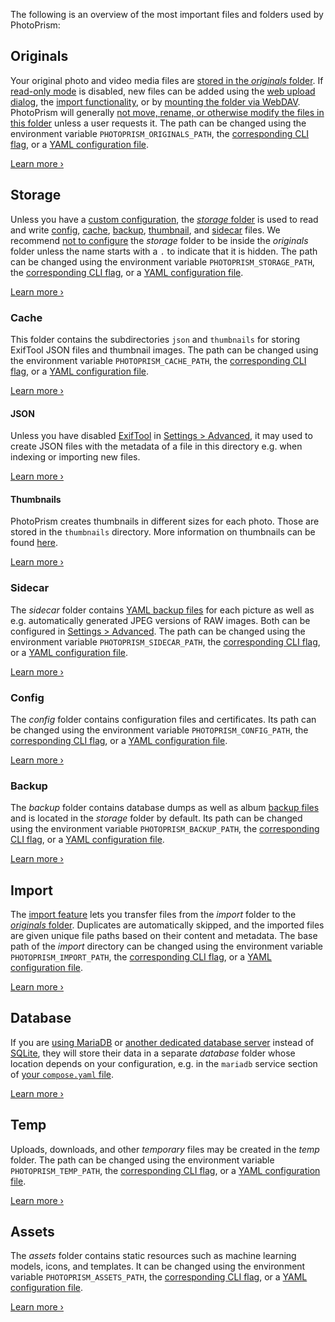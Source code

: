 The following is an overview of the most important files and folders used by PhotoPrism:

## Originals

Your original photo and video media files are [stored in the *originals* folder](../../getting-started/docker-compose.md#photoprismoriginals). If [read-only mode](../settings/advanced.md#read-only-mode) is disabled, new files can be added using the [web upload dialog](../library/upload.md), the [import functionality](../library/import.md), or by [mounting the folder via WebDAV](../sync/webdav.md). PhotoPrism will generally [not move, rename, or otherwise modify the files in this folder](../../getting-started/faq.md#in-which-cases-could-files-in-the-originals-folder-get-modified) unless a user requests it. The path can be changed using the environment variable `PHOTOPRISM_ORIGINALS_PATH`, the [corresponding CLI flag](../../getting-started/config-options.md), or a [YAML configuration file](../../getting-started/config-files/index.md#config-options).

[Learn more ›](../../getting-started/docker-compose.md#photoprismoriginals)

## Storage

Unless you have a [custom configuration](../settings/advanced.md), the [*storage* folder](../../getting-started/docker-compose.md#photoprismstorage) is used to read and write [config](#config), [cache](#cache), [backup](#backup), [thumbnail](#thumbnails), and [sidecar](#sidecar) files. We recommend [not to configure](../../known-issues.md#nested-storage-folder) the *storage* folder to be inside the *originals* folder unless the name starts with a `.` to indicate that it is hidden. The path can be changed using the environment variable `PHOTOPRISM_STORAGE_PATH`, the [corresponding CLI flag](../../getting-started/config-options.md), or a [YAML configuration file](../../getting-started/config-files/index.md#config-options).

[Learn more ›](../../getting-started/docker-compose.md#photoprismstorage)

### Cache

This folder contains the subdirectories `json` and `thumbnails` for storing ExifTool JSON files and thumbnail images. The path can be changed using the environment variable `PHOTOPRISM_CACHE_PATH`, the [corresponding CLI flag](../../getting-started/config-options.md), or a [YAML configuration file](../../getting-started/config-files/index.md#config-options).

[Learn more ›](../../getting-started/faq.md#why-is-my-storage-folder-so-large-what-is-in-it)

#### JSON

Unless you have disabled [ExifTool](https://exiftool.org/) in [Settings > Advanced](../settings/advanced.md), it may used to create JSON files with the metadata of a file in this directory e.g. when indexing or importing new files.

[Learn more ›](../settings/advanced.md#disable-exiftool)

#### Thumbnails

PhotoPrism creates thumbnails in different sizes for each photo. Those are stored in the `thumbnails` directory.
More information on thumbnails can be found [here](../settings/advanced.md#preview-images).

[Learn more ›](../settings/advanced.md#preview-images)

### Sidecar

The *sidecar* folder contains [YAML backup files](export.md#photo-backups) for each picture as well as e.g. automatically generated JPEG versions of RAW images. Both can be configured in [Settings > Advanced](../settings/advanced.md). The path can be changed using the environment variable `PHOTOPRISM_SIDECAR_PATH`, the [corresponding CLI flag](../../getting-started/config-options.md), or a [YAML configuration file](../../getting-started/config-files/index.md#config-options).

[Learn more ›](../settings/advanced.md#backups)

### Config

The *config* folder contains configuration files and certificates. Its path can be changed using the environment variable `PHOTOPRISM_CONFIG_PATH`, the [corresponding CLI flag](../../getting-started/config-options.md), or a [YAML configuration file](../../getting-started/config-files/index.md#config-options).

[Learn more ›](../../getting-started/config-files/index.md)

### Backup

The *backup* folder contains database dumps as well as album [backup files](../../getting-started/advanced/backups.md) and is located in the *storage* folder by default. Its path can be changed using the environment variable `PHOTOPRISM_BACKUP_PATH`, the [corresponding CLI flag](../../getting-started/config-options.md), or a [YAML configuration file](../../getting-started/config-files/index.md#config-options).

[Learn more ›](../../getting-started/config-options.md#backup)

## Import

The [import feature](../library/import.md) lets you transfer files from the *import* folder to the [*originals* folder](#originals). Duplicates are automatically skipped, and the imported files are given unique file paths based on their content and metadata. The base path of the *import* directory can be changed using the environment variable `PHOTOPRISM_IMPORT_PATH`, the [corresponding CLI flag](../../getting-started/config-options.md), or a [YAML configuration file](../../getting-started/config-files/index.md#config-options).

[Learn more ›](../../getting-started/docker-compose.md#photoprismimport)

## Database

If you are [using MariaDB](../../getting-started/troubleshooting/mariadb.md) or [another dedicated database server](../../getting-started/faq.md#should-i-use-sqlite-mariadb-or-mysql) instead of [SQLite](../../getting-started/troubleshooting/sqlite.md), they will store their data in a separate *database* folder whose location depends on your configuration, e.g. in the `mariadb` service section of [your `compose.yaml` file](../../getting-started/docker-compose.md#database).

[Learn more ›](../../getting-started/troubleshooting/mariadb.md#server-migration)

## Temp

Uploads, downloads, and other *temporary* files may be created in the *temp* folder. The path can be changed using the environment variable `PHOTOPRISM_TEMP_PATH`, the [corresponding CLI flag](../../getting-started/config-options.md), or a [YAML configuration file](../../getting-started/config-files/index.md#config-options).

[Learn more ›](../../getting-started/config-options.md#storage)

## Assets

The *assets* folder contains static resources such as machine learning models, icons, and templates. It can be changed using the environment variable `PHOTOPRISM_ASSETS_PATH`, the [corresponding CLI flag](../../getting-started/config-options.md), or a [YAML configuration file](../../getting-started/config-files/index.md#config-options).

[Learn more ›](../../getting-started/config-options.md#storage)
